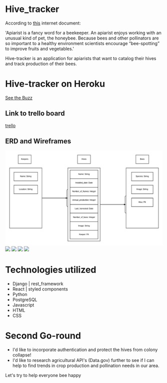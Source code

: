 # Hive_tracker

According to <a href='https://www.vocabulary.com/dictionary/apiarist'>this</a> internet document:

'Apiarist is a fancy word for a beekeeper. An apiarist enjoys working with an unusual kind of pet, the honeybee. Because bees and other pollinators are so important to a healthy environment scientists encourage “bee-spotting” to improve fruits and vegetables.'

Hive-tracker is an application for apiarists that want to catalog their hives and track production of their bees. 

# Hive-tracker on Heroku

<a href='https://hive-tracker.herokuapp.com/'>See the Buzz</a>


## Link to trello board

<a href='https://trello.com/b/CXbt8sEP/hive-tracker'>trello</a>


## ERD and Wireframes  

<img src="client/src/images/Hive-tracker ERD.jpeg" />

<img src=/Users/peterfitzpatrick/Desktop/hive_tracker/client/src/images/Index.png>

<img src=/Users/peterfitzpatrick/Desktop/hive_tracker/client/src/images/KeeperDetail.png>

<img src=/Users/peterfitzpatrick/Desktop/hive_tracker/client/src/images/HiveDetail.png>

<img src=/Users/peterfitzpatrick/Desktop/hive_tracker/client/src/images/BeeDetail.png>

# Technologies utilized

* Django | rest_framework
* React | styled components
* Python
* PostgreSQL
* Javascript
* HTML
* CSS

# Second Go-round
* I'd like to incorporate authentication and protect the hives from colony collapse!
* I'd like to research agricultural API's (Data.gov) further to see if I can help to find trends in crop production and pollination needs in our area.

Let's try to help everyone bee happy
